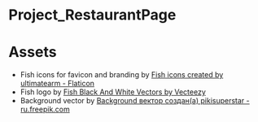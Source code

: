 # Project_RestaurantPage

# Assets 

- Fish icons for favicon and branding by <a href="https://www.flaticon.com/free-icons/fish" title="fish icons">Fish icons created by ultimatearm - Flaticon</a>
- Fish logo by <a href="https://www.vecteezy.com/free-vector/fish-black-and-white">Fish Black And White Vectors by Vecteezy</a>
- Background vector by <a href="https://ru.freepik.com/vectors/background">Background вектор создан(а) pikisuperstar - ru.freepik.com</a>
